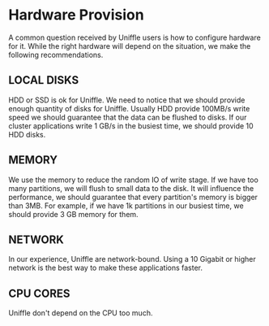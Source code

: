 # Hardware Provision
A common question received by Uniffle users is how to configure hardware for it. While the right hardware will depend on the situation, we make the following recommendations.

## LOCAL DISKS
HDD or SSD is ok for Uniffle. We need to notice that we should provide enough quantity of disks for Uniffle. 
Usually HDD provide 100MB/s write speed we should guarantee that the data can be flushed to disks.
If our cluster applications write 1 GB/s in the busiest time, we should provide 10 HDD disks.

## MEMORY
We use the memory to reduce the random IO of write stage. If we have too many partitions, we will flush to small data to the disk.
It will influence the performance, we should guarantee that every partition's memory is bigger than 3MB. 
For example, if we have 1k partitions in our busiest time, we should provide 3 GB memory for them.

## NETWORK
In our experience, Uniffle are network-bound. Using a 10 Gigabit or higher network is the best way to make these applications faster.

## CPU CORES
Uniffle don't depend on the CPU too much. 
  
  